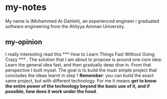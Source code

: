 # my-notes
 My name is (Mohammed Al-Dahleh), an experienced engineer i graduated software engineering from the Ahliyya Amman University.

 ## my-opinion
 I really interesting read this *** How to Learn Things Fast Without Going Crazy *** .
 The solution that I am about to propose is around one core idea: Learn the general idea fast, and then gradually deep dive in. From that perspective I built mysel.
 The goal is to build the must simple project that concludes the ideas learnt in step 1
 **Remember**: you can build the exact same project, but with different technology.
 For me it means **get to know the entire power of the technology beyond the basic use of it, and if possible, how does it work under the hood**.